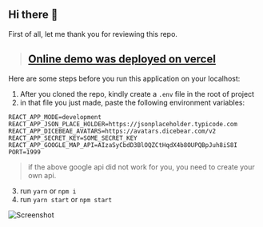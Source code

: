 ## Hi there 👋
First of all, let me thank you for reviewing this repo.

> ## [Online demo was deployed on vercel](https://jitera-assignment-239hyzdtw-hrghafoori.vercel.app/)

Here are some steps before you run this application on your localhost:

1. After you cloned the repo, kindly create a `.env` file in the root of project
2. in that file you just made, paste the following environment variables:

```
REACT_APP_MODE=development
REACT_APP_JSON_PLACE_HOLDER=https://jsonplaceholder.typicode.com
REACT_APP_DICEBEAE_AVATARS=https://avatars.dicebear.com/v2
REACT_APP_SECRET_KEY=SOME_SECRET_KEY
REACT_APP_GOOGLE_MAP_API=AIzaSyCbdD3BlOQZCtHqdX4b8OUPQBpJuh8iS8I
PORT=1999
```

> if the above google api did not work for you, you need to create your own api.


3. run `yarn` or `npm i`
4. run `yarn start` or `npm start`



![Screenshot](https://awesomescreenshot.s3.amazonaws.com/image/2741552/21338251-1ee7097fa16d1a807a503a225b0b92f3.png?X-Amz-Algorithm=AWS4-HMAC-SHA256&X-Amz-Credential=AKIAJSCJQ2NM3XLFPVKA%2F20220202%2Fus-east-1%2Fs3%2Faws4_request&X-Amz-Date=20220202T014936Z&X-Amz-Expires=28800&X-Amz-SignedHeaders=host&X-Amz-Signature=72c7b45b66e572cf81563983bd9ab88f89c8a494e57013fdc7a084d7aa3eaf1e)
